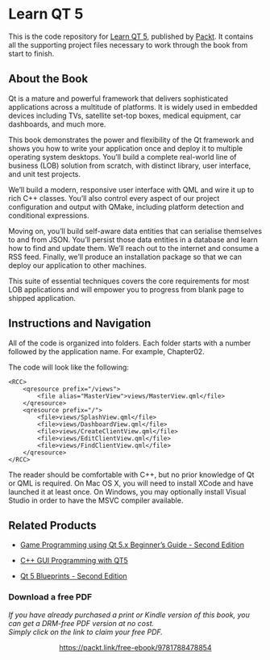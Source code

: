 # Learn QT 5
This is the code repository for [Learn QT 5](https://www.packtpub.com/web-development/learn-qt-5?utm_source=github&utm_medium=repository&utm_campaign=9781788478854), published by [Packt](https://www.packtpub.com/?utm_source=github). It contains all the supporting project files necessary to work through the book from start to finish.
## About the Book
Qt is a mature and powerful framework that delivers sophisticated applications across a multitude of platforms. It is widely used in embedded devices including TVs, satellite set-top boxes, medical equipment, car dashboards, and much more.

This book demonstrates the power and flexibility of the Qt framework and shows you how to write your application once and deploy it to multiple operating system desktops. You’ll build a complete real-world line of business (LOB) solution from scratch, with distinct library, user interface, and unit test projects.

We’ll build a modern, responsive user interface with QML and wire it up to rich C++ classes. You’ll also control every aspect of our project configuration and output with QMake, including platform detection and conditional expressions.

Moving on, you’ll build self-aware data entities that can serialise themselves to and from JSON. You’ll persist those data entities in a database and learn how to find and update them. We’ll reach out to the internet and consume a RSS feed. Finally, we’ll produce an installation package so that we can deploy our application to other machines.

This suite of essential techniques covers the core requirements for most LOB applications and will empower you to progress from blank page to shipped application.

## Instructions and Navigation
All of the code is organized into folders. Each folder starts with a number followed by the application name. For example, Chapter02.



The code will look like the following:
```
<RCC>
    <qresource prefix="/views">
        <file alias="MasterView">views/MasterView.qml</file>
    </qresource>
    <qresource prefix="/">
        <file>views/SplashView.qml</file>
        <file>views/DashboardView.qml</file>
        <file>views/CreateClientView.qml</file>
        <file>views/EditClientView.qml</file>
        <file>views/FindClientView.qml</file>
    </qresource>
</RCC>
```

The reader should be comfortable with C++, but no prior knowledge of Qt or QML is required. On Mac OS X, you will need to install XCode and have launched it at least once. On Windows, you may optionally install Visual Studio in order to have the MSVC compiler available.

## Related Products
* [Game Programming using Qt 5.x Beginner’s Guide - Second Edition](https://www.packtpub.com/big-data-and-business-intelligence/game-programming-using-qt-beginners-guide-second-edition?utm_source=github&utm_medium=repository&utm_campaign=9781788399999)

* [C++ GUI Programming with QT5](https://www.packtpub.com/application-development/c-gui-programming-qt5?utm_source=github&utm_medium=repository&utm_campaign=9781788397827)

* [Qt 5 Blueprints - Second Edition](https://www.packtpub.com/application-development/qt-5-blueprints-second-edition?utm_source=github&utm_medium=repository&utm_campaign=9781788293884)
### Download a free PDF

 <i>If you have already purchased a print or Kindle version of this book, you can get a DRM-free PDF version at no cost.<br>Simply click on the link to claim your free PDF.</i>
<p align="center"> <a href="https://packt.link/free-ebook/9781788478854">https://packt.link/free-ebook/9781788478854 </a> </p>